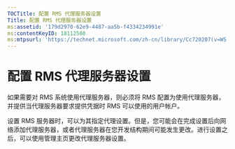 ```yaml
---
TOCTitle: 配置 RMS 代理服务器设置
Title: 配置 RMS 代理服务器设置
ms:assetid: '179d2970-62e9-4487-aa5b-f4334234991e'
ms:contentKeyID: 18112508
ms:mtpsurl: 'https://technet.microsoft.com/zh-cn/library/Cc720207(v=WS.10)'
---
```


配置 RMS 代理服务器设置
=======================

如果需要对 RMS 系统使用代理服务器，则必须将 RMS 配置为使用代理服务器，并提供当代理服务器要求提供凭据时 RMS 可以使用的用户帐户。

设置 RMS 服务器时，可以为其指定代理设置。但是，您可能会在完成设置后向网络添加代理服务器，或者代理服务器在您开发结构期间可能发生更改。进行设置之后，可以使用管理主页更改代理服务器设置。

